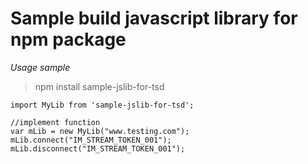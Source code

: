 # Sample build javascript library for npm package

_Usage sample_
> npm install sample-jslib-for-tsd
```
import MyLib from 'sample-jslib-for-tsd';

//implement function
var mLib = new MyLib("www.testing.com");    
mLib.connect("IM_STREAM_TOKEN_001");    
mLib.disconnect("IM_STREAM_TOKEN_001"); 
```
